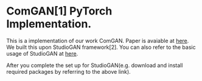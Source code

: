 # ComGAN[1] PyTorch Implementation. 
This is a implementation of our work ComGAN. Paper is avaiable at [here](https://arxiv.org/abs/2304.12098).
We built this upon StudioGAN framework[2]. You can also refer to the basic usage of StudioGAN at [here](https://github.com/POSTECH-CVLab/PyTorch-StudioGAN). 

After you complete the set up for StudioGAN(e.g. download and install required packages by referring to the above link). 
